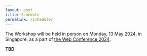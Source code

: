 ```yaml
---
layout: post
title: Schedule
permalink: /schedule/
---
```



The Workshop will be held in person on Monday, 13 May 2024, in Singapore, as a part of [the Web Conference 2024](https://www2024.thewebconf.org/). 

**TBD**

<!-- The Web Conference 2024 homepage for our workshop is [here](https://xx). The following schedule is based on Anywhere on Earth (AoE). -->

<!-- 9:00--9:15AM: **Opening remarks**

9:15--9:45AM: **Invited talk 1:** Person 1
Paper Title XXX

9:45--10:15AM: **Invited talk 2:** Person 2
Paper Title XXX

10:15--10:45PM: **Contributed talks 1**
* **(Outstanding)** Paper Title XXX
* Paper Title 1
* Paper Title 2

10:45--11:15AM: **Invited talk 3:** Person 3
Paper Title XXX

11:15--11:30PM: **Coffee Break**

11:30AM--1:00PM: [**Poster Session 1**]

1:00--1:30PM: **Invited talk 4:** Person 4
Paper Title XXX

1:30--2:00PM: **Invited talk 5:** Person 5
Paper Title XXX


2:00--2:30PM: **Contributed talks 2**
* **(Outstanding)** Paper Title XXX
* Paper Title 1
* Paper Title 2

2:30--3:00PM: **Invited talk 6:** Person 6
Paper Title XXX

3:00--3:15PM: **Closing remarks**

3:15--4:45PM: [**Poster Session 2**]
 -->



<!-- If you have any questions, please contact us via email:<br>
[xx@xx.com](mailto:xx@xx.com) -->